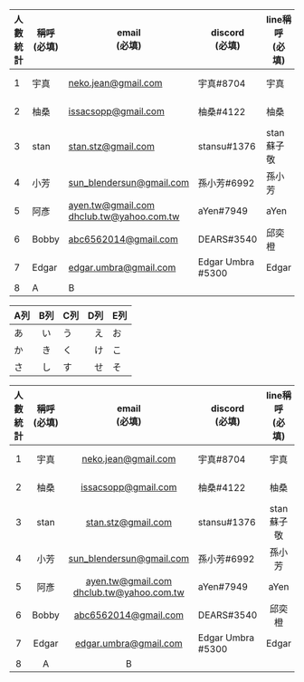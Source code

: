 | 人數<br>統計 | 稱呼<br>(必填) | email<br> (必填) | discord<br>(必填) | line稱呼<br>(必填) | Trello<br>(必填) | FB<br>(選填) | github帳號 |
| -- | -- | -- | ----------------- | -------------- | ------------------ | ----------- | ---------- |
| 1        | 宇真         | neko.jean@gmail.com                         | 宇真#8704           | 宇真             | 宇真(nekojean)       | Yujen chung |            |
| 2        | 柚桑         | issacsopp@gmail.com                         | 柚桑#4122           | 柚桑             | 楊景貴 (issacblender) | 楊景貴         |            |
| 3        | stan       | stan.stz@gmail.com                          | stansu#1376       | stan蘇子敬        | stansu             | stan蘇子敬     | stansu |
| 4        | 小芳         | sun_blendersun@gmail.com                    | 孫小芳#6992          | 孫小芳            | 孫小芳                | 孫小芳         | blendersun |
| 5        | 阿彥         | ayen.tw@gmail.com<br>dhclub.tw@yahoo.com.tw | aYen#7949         | aYen           | aYen Ho            | Cayden Ho   |            |
| 6        | Bobby      | abc6562014@gmail.com                        | DEARS#3540        | 邱奕橙            | 邱奕橙                | 邱奕橙         |            |
| 7        | Edgar      | edgar.umbra@gmail.com                       | Edgar Umbra #5300 | Edgar          | Edgar Umbra        | Edgar Lai   |            |
|8         | A          | B       |                                   |                   |                |                    |             |            |

| A列 | B列 | C列 |D列|E列|
|-----|:---:|-----|--:|---|
| あ  | い  | う  |え |お |
| か  | き  | く  |け |こ |
| さ  | し  | す  |せ |そ |

| 人數<br>統計 | 稱呼<br>(必填) | email<br> (必填) | discord<br>(必填) | line稱呼<br>(必填) | Trello<br>(必填) | FB<br>(選填) | github帳號 |
|:--:|:--:|:--:|--|:--:|:--:|:--:|:--:|
|1|宇真|neko.jean@gmail.com|宇真#8704|宇真|宇真(nekojean)|Yujen chung|            |
|2|柚桑|issacsopp@gmail.com|柚桑#4122|柚桑|楊景貴(issacblender)|楊景貴|            |
|3|stan|stan.stz@gmail.com|stansu#1376|stan蘇子敬|stansu| stan蘇子敬|stansu|
|4|小芳|sun_blendersun@gmail.com|孫小芳#6992|孫小芳|孫小芳|孫小芳|blendersun|
|5|阿彥|ayen.tw@gmail.com<br>dhclub.tw@yahoo.com.tw|aYen#7949|aYen|aYen Ho|Cayden Ho|            |
|6|Bobby|abc6562014@gmail.com|DEARS#3540|邱奕橙|邱奕橙|邱奕橙|            |
|7|Edgar|edgar.umbra@gmail.com|Edgar Umbra #5300|Edgar|Edgar Umbra|Edgar Lai|            |
|8|A|B|                                   |                   |                |                    |             |            |
